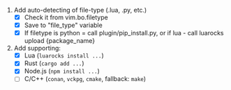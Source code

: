 1. Add auto-detecting of file-type (.lua, .py, etc.)  
    - [x] Check it from vim.bo.filetype  
    - [x] Save to "file_type" variable  
    - [x] If filetype is python = call plugin/pip_install.py, or if lua - call luarocks upload {package_name}
2. Add supporting: 
    - [x] Lua (`luarocks install ...`)
    - [x] Rust (`cargo add ...`)
    - [x] Node.js (`npm install ...`)
    - [ ] C/C++ (`conan`, `vckpg`, `cmake`, fallback: `make`)

